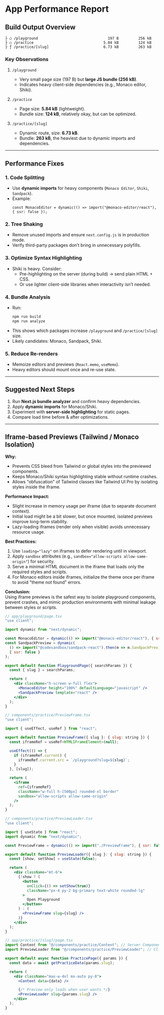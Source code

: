 # App Performance Report

## Build Output Overview
```
├ ○ /playground                                197 B         256 kB
├ ○ /practice                                5.84 kB         124 kB
├ ƒ /practice/[slug]                         6.73 kB         263 kB
```

### Key Observations
1. `/playground`  
   - Very small page size (197 B) but **large JS bundle (256 kB)**.  
   - Indicates heavy client-side dependencies (e.g., Monaco editor, Shiki).  

2. `/practice`  
   - Page size: **5.84 kB** (lightweight).  
   - Bundle size: **124 kB**, relatively okay, but can be optimized.  

3. `/practice/[slug]`  
   - Dynamic route, size: **6.73 kB**.  
   - Bundle: **263 kB**, the heaviest due to dynamic imports and dependencies.  

---

## Performance Fixes

### 1. Code Splitting
- Use **dynamic imports** for heavy components (`Monaco Editor`, `Shiki`, `Sandpack`).  
- Example:
  ```tsx
  const MonacoEditor = dynamic(() => import("@monaco-editor/react"), { ssr: false });
  ```

### 2. Tree Shaking
- Remove unused imports and ensure `next.config.js` is in production mode.  
- Verify third-party packages don’t bring in unnecessary polyfills.

### 3. Optimize Syntax Highlighting
- Shiki is heavy. Consider:  
  - Pre-highlighting on the server (during build) → send plain HTML + CSS.  
  - Or use lighter client-side libraries when interactivity isn’t needed.

### 4. Bundle Analysis
- Run:
  ```bash
  npm run build
  npm run analyze
  ```
- This shows which packages increase `/playground` and `/practice/[slug]` size.  
- Likely candidates: Monaco, Sandpack, Shiki.

### 5. Reduce Re-renders
- Memoize editors and previews (`React.memo`, `useMemo`).  
- Heavy editors should mount once and re-use state.  

---

## Suggested Next Steps
1. Run **Next.js bundle analyzer** and confirm heavy dependencies.  
2. Apply **dynamic imports** for Monaco/Shiki.  
3. Experiment with **server-side highlighting** for static pages.  
4. Compare load time before & after optimizations.  

---

## Iframe-based Previews (Tailwind / Monaco Isolation)

**Why:**  
- Prevents CSS bleed from Tailwind or global styles into the previewed components.  
- Keeps Monaco/Shiki syntax highlighting stable without runtime crashes.  
- Allows "obfuscation" of Tailwind classes like Tailwind UI Pro by isolating styles inside the iframe.  

**Performance Impact:**  
- Slight increase in memory usage per iframe (due to separate document context).  
- Initial load might be a bit slower, but once mounted, isolated previews improve long-term stability.  
- Lazy-loading iframes (render only when visible) avoids unnecessary resource usage.  

**Best Practices:**  
1. Use `loading="lazy"` on iframes to defer rendering until in viewport.  
2. Apply `sandbox` attributes (e.g., `sandbox="allow-scripts allow-same-origin"`) for security.  
3. Serve a minimal HTML document in the iframe that loads only the required styles and scripts.  
4. For Monaco editors inside iframes, initialize the theme once per iframe to avoid "theme not found" errors.  

**Conclusion:**  
Using iframe previews is the safest way to isolate playground components, prevent crashes, and mimic production environments with minimal leakage between styles or scripts.



```jsx
// app/playground/page.tsx
"use client";

import dynamic from "next/dynamic";

const MonacoEditor = dynamic(() => import("@monaco-editor/react"), { ssr: false });
const SandpackPreview = dynamic(
  () => import("@codesandbox/sandpack-react").then(m => m.SandpackPreview),
  { ssr: false }
);

export default function PlaygroundPage({ searchParams }) {
  const { slug } = searchParams;

  return (
    <div className="h-screen w-full flex">
      <MonacoEditor height="100%" defaultLanguage="javascript" />
      <SandpackPreview template="react" />
    </div>
  );
}
```

```jsx
// components/practice/PreviewFrame.tsx
"use client";

import { useEffect, useRef } from "react";

export default function PreviewFrame({ slug }: { slug: string }) {
  const iframeRef = useRef<HTMLIFrameElement>(null);

  useEffect(() => {
    if (iframeRef.current) {
      iframeRef.current.src = `/playground?slug=${slug}`;
    }
  }, [slug]);

  return (
    <iframe
      ref={iframeRef}
      className="w-full h-[500px] rounded-xl border"
      sandbox="allow-scripts allow-same-origin"
    />
  );
}
```

```jsx
// components/practice/PreviewLoader.tsx
"use client";

import { useState } from "react";
import dynamic from "next/dynamic";

const PreviewFrame = dynamic(() => import("./PreviewFrame"), { ssr: false });

export default function PreviewLoader({ slug }: { slug: string }) {
  const [show, setShow] = useState(false);

  return (
    <div className="mt-6">
      {!show ? (
        <button
          onClick={() => setShow(true)}
          className="px-4 py-2 bg-primary text-white rounded-lg"
        >
          Open Playground
        </button>
      ) : (
        <PreviewFrame slug={slug} />
      )}
    </div>
  );
}

```

```jsx
// app/practice/[slug]/page.tsx
import Content from "@/components/practice/Content"; // Server Component
import PreviewLoader from "@/components/practice/PreviewLoader"; // Client trigger

export default async function PracticePage({ params }) {
  const data = await getPracticeData(params.slug);

  return (
    <div className="max-w-4xl mx-auto py-8">
      <Content data={data} /> 

      {/* Preview only loads when user wants */}
      <PreviewLoader slug={params.slug} />
    </div>
  );
}

```